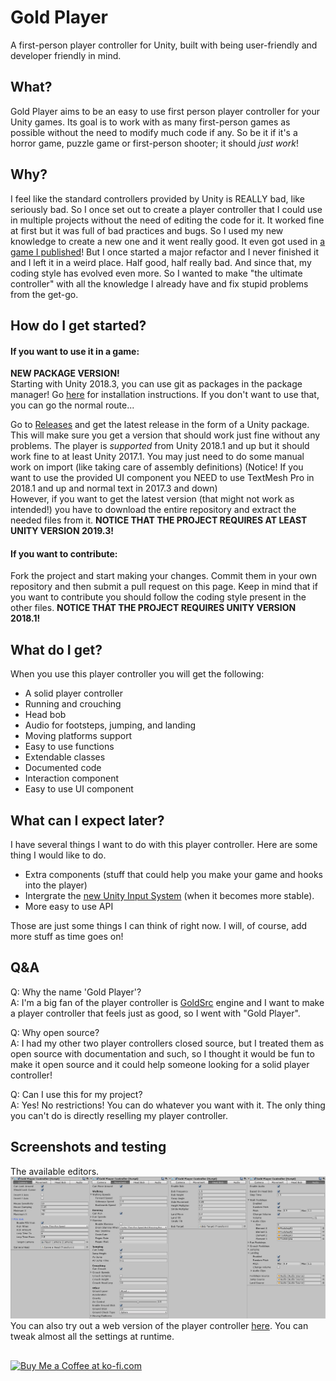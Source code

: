 # Gold Player
A first-person player controller for Unity, built with being user-friendly and developer friendly in mind.

## What?
Gold Player aims to be an easy to use first person player controller for your Unity games. Its goal is to work with as many first-person games as possible without the need to modify much code if any. So be it if it's a horror game, puzzle game or first-person shooter; it should *just work*!

## Why?
I feel like the standard controllers provided by Unity is REALLY bad, like seriously bad. So I once set out to create a player controller that I could use in multiple projects without the need of editing the code for it. It worked fine at first but it was full of bad practices and bugs. So I used my new knowledge to create a new one and it went really good. It even got used in [a game I published](https://hertzole.itch.io/jumps)! But I once started a major refactor and I never finished it and I left it in a weird place. Half good, half really bad. And since that, my coding style has evolved even more. So I wanted to make "the ultimate controller" with all the knowledge I already have and fix stupid problems from the get-go. 

## How do I get started?
#### If you want to use it in a game:  
**NEW PACKAGE VERSION!**  
Starting with Unity 2018.3, you can use git as packages in the package manager! Go [here](https://github.com/Hertzole/gold-player/tree/package#how-do-i-get-started) for installation instructions. If you don't want to use that, you can go the normal route...

Go to [Releases](https://github.com/Hertzole/gold-player/releases) and get the latest release in the form of a Unity package. This will make sure you get a version that should work just fine without any problems. The player is *supported* from Unity 2018.1 and up but it should work fine to at least Unity 2017.1. You may just need to do some manual work on import (like taking care of assembly definitions) (Notice! If you want to use the provided UI component you NEED to use TextMesh Pro in 2018.1 and up and normal text in 2017.3 and down)  
However, if you want to get the latest version (that might not work as intended!) you have to download the entire repository and extract the needed files from it. **NOTICE THAT THE PROJECT REQUIRES AT LEAST UNITY VERSION 2019.3!**
#### If you want to contribute:
Fork the project and start making your changes. Commit them in your own repository and then submit a pull request on this page. Keep in mind that if you want to contribute you should follow the coding style present in the other files. **NOTICE THAT THE PROJECT REQUIRES UNITY VERSION 2018.1!**

## What do I get?
When you use this player controller you will get the following:
- A solid player controller
- Running and crouching
- Head bob
- Audio for footsteps, jumping, and landing
- Moving platforms support
- Easy to use functions
- Extendable classes
- Documented code
- Interaction component
- Easy to use UI component

## What can I expect later?
I have several things I want to do with this player controller. Here are some thing I would like to do.
- Extra components (stuff that could help you make your game and hooks into the player)
- Intergrate the [new Unity Input System](https://github.com/Unity-Technologies/InputSystem) (when it becomes more stable).
- More easy to use API

Those are just some things I can think of right now. I will, of course, add more stuff as time goes on!

## Q&A
Q: Why the name 'Gold Player'?  
A: I'm a big fan of the player controller is [GoldSrc](https://en.wikipedia.org/wiki/GoldSrc) engine and I want to make a player controller that feels just as good, so I went with "Gold Player".

Q: Why open source?  
A: I had my other two player controllers closed source, but I treated them as open source with documentation and such, so I thought it would be fun to make it open source and it could help someone looking for a solid player controller!

Q: Can I use this for my project?  
A: Yes! No restrictions! You can do whatever you want with it. The only thing you can't do is directly reselling my player controller. 

## Screenshots and testing
The available editors.
![Editor](https://raw.githubusercontent.com/Hertzole/gold-player/gh-pages/docs/screenshots/editor.png)
You can also try out a web version of the player controller [here](http://hertzole.github.io/gold-player/docs/play). You can tweak almost all the settings at runtime.

##

<a href='https://ko-fi.com/I2I4IHAK' target='_blank'><img height='40' style='border:0px;height:40px;' src='https://help.ko-fi.com/hc/article_attachments/360016971454/Ko-fi_Red.png' border='0' alt='Buy Me a Coffee at ko-fi.com' /></a> 
